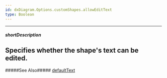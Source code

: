 ```yaml
---
id: dxDiagram.Options.customShapes.allowEditText
type: Boolean
---
```

---
##### shortDescription
Specifies whether the shape's text can be edited.
---

#####See Also#####
[defaultText](/Documentation/ApiReference/UI_Widgets/dxDiagram/Configuration/customShapes/#defaultText)